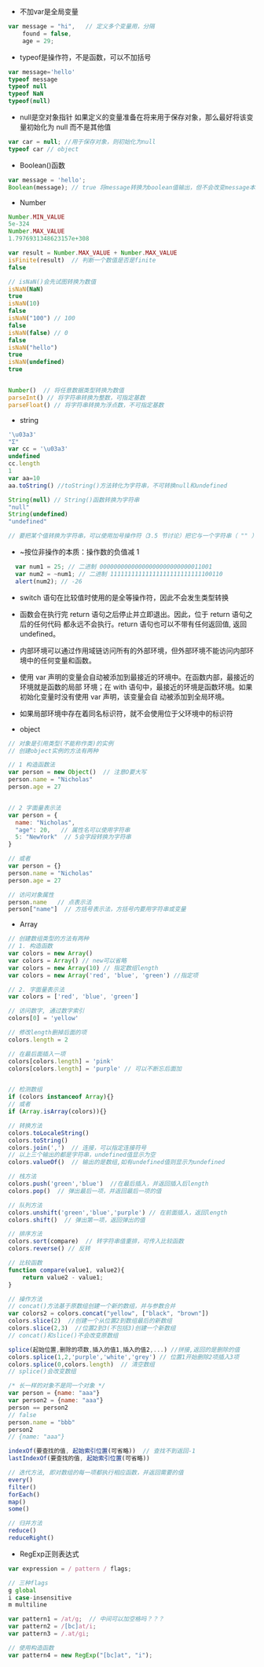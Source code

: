 - 不加var是全局变量
```javascript
var message = "hi",   // 定义多个变量用，分隔
    found = false,
    age = 29;
```
- typeof是操作符，不是函数，可以不加括号
```javascript
var message='hello'
typeof message
typeof null
typeof NaN
typeof(null)
```
- null是空对象指针
  如果定义的变量准备在将来用于保存对象，那么最好将该变量初始化为 null 而不是其他值
```javascript
var car = null; //用于保存对象，则初始化为null
typeof car // object
```
- Boolean()函数
```javascript
var message = 'hello';
Boolean(message); // true 将message转换为boolean值输出，但不会改变message本身
```
- Number
```javascript
Number.MIN_VALUE
5e-324
Number.MAX_VALUE
1.7976931348623157e+308

var result = Number.MAX_VALUE + Number.MAX_VALUE
isFinite(result)  // 判断一个数值是否是finite
false

// isNaN()会先试图转换为数值
isNaN(NaN)
true
isNaN(10)
false
isNaN("100") // 100
false
isNaN(false) // 0
false
isNaN("hello")
true
isNaN(undefined)
true


Number()  // 将任意数据类型转换为数值
parseInt() // 将字符串转换为整数，可指定基数
parseFloat() // 将字符串转换为浮点数，不可指定基数
```


- string
```javascript
'\u03a3'
"Σ"
var cc = '\u03a3'
undefined
cc.length
1
var aa=10
aa.toString() //toString()方法转化为字符串，不可转换null和undefined

String(null) // String()函数转换为字符串
"null"
String(undefined)
"undefined"

// 要把某个值转换为字符串，可以使用加号操作符（3.5 节讨论）把它与一个字符串（ "" ）加在一起
```

- ~按位非操作的本质：操作数的负值减 1

```javascript
  var num1 = 25; // 二进制 00000000000000000000000000011001
  var num2 = ~num1; // 二进制 11111111111111111111111111100110
  alert(num2); // -26
```
- switch 语句在比较值时使用的是全等操作符，因此不会发生类型转换

- 函数会在执行完 return 语句之后停止并立即退出。因此，位于 return 语句之后的任何代码
都永远不会执行。return 语句也可以不带有任何返回值, 返回undefined。

- 内部环境可以通过作用域链访问所有的外部环境，但外部环境不能访问内部环境中的任何变量和函数。

- 使用 var 声明的变量会自动被添加到最接近的环境中。在函数内部，最接近的环境就是函数的局部
环境；在 with 语句中，最接近的环境是函数环境。如果初始化变量时没有使用 var 声明，该变量会自
动被添加到全局环境。

- 如果局部环境中存在着同名标识符，就不会使用位于父环境中的标识符

- object
```javascript
// 对象是引用类型(不能称作类)的实例
// 创建object实例的方法有两种

// 1 构造函数法
var person = new Object()  // 注意O要大写
person.name = "Nicholas"
person.age = 27


// 2 字面量表示法
var person = {
  name: "Nicholas",
  "age": 20,   // 属性名可以使用字符串
  5: "NewYork"  // 5会字段转换为字符串
}

// 或者
var person = {}
person.name = "Nicholas"
person.age = 27

// 访问对象属性
person.name   // 点表示法
person["name"]  // 方括号表示法，方括号内要用字符串或变量
```

- Array
```javascript
// 创建数组类型的方法有两种
// 1. 构造函数
var colors = new Array()
var colors = Array() // new可以省略
var colors = new Array(10) // 指定数组length
var colors = new Array('red', 'blue', 'green') //指定项

// 2. 字面量表示法
var colors = ['red', 'blue', 'green']

// 访问数字, 通过数字索引
colors[0] = 'yellow'

// 修改length删掉后面的项
colors.length = 2

// 在最后面插入一项
colors[colors.length] = 'pink'
colors[colors.length] = 'purple' // 可以不断忘后面加


// 检测数组
if (colors instanceof Array){}
// 或者
if (Array.isArray(colors)){}

// 转换方法
colors.toLocaleString()
colors.toString()
colors.join(',')  // 连接，可以指定连接符号
// 以上三个输出的都是字符串，undefined值显示为空
colors.valueOf()  // 输出的是数组,如有undefined值则显示为undefined

// 栈方法
colors.push('green','blue')  //在最后插入，并返回插入后length
colors.pop()  // 弹出最后一项，并返回最后一项的值

// 队列方法
colors.unshift('green','blue','purple') // 在前面插入，返回length
colors.shift()  // 弹出第一项，返回弹出的值

// 排序方法
colors.sort(compare)  // 转字符串值重排，可传入比较函数
colors.reverse() // 反转

// 比较函数
function compare(value1, value2){
    return value2 - value1;
}

// 操作方法
// concat()方法基于原数组创建一个新的数组，并与参数合并
var colors2 = colors.concat("yellow", ["black", "brown"])
colors.slice(2)  //创建一个从位置2到数组最后的新数组
colors.slice(2,3)  //位置2到3(不包括3)创建一个新数组
// concat()和slice()不会改变原数组

splice(起始位置,删除的项数,插入的值1,插入的值2,...) //拼接,返回的是删除的值
colors.splice(1,2,'purple','white','grey') // 位置1开始删除2项插入3项
colors.splice(0,colors.length)  // 清空数组
// splice()会改变数组

/* 长一样的对象不是同一个对象 */
var person = {name: "aaa"}
var person2 = {name: "aaa"}
person == person2
// false
person.name = "bbb"
person2
// {name: "aaa"}

indexOf(要查找的值, 起始索引位置(可省略))  // 查找不到返回-1
lastIndexOf(要查找的值, 起始索引位置(可省略))

// 迭代方法, 即对数组的每一项都执行相应函数，并返回需要的值
every()
filter()
forEach()
map()
some()

// 归并方法
reduce()
reduceRight()

```
- RegExp正则表达式
```javascript
var expression = / pattern / flags;

// 三种flags
g global
i case-insensitive
m multiline

var pattern1 = /at/g;  // 中间可以加空格吗？？？
var pattern2 = /[bc]at/i;
var pattern3 = /.at/gi;

// 使用构造函数
var pattern4 = new RegExp("[bc]at", "i");
```



  

